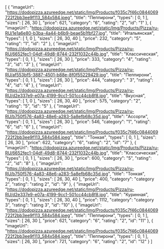 [
 {
  "imageUrl": "https://dodopizza.azureedge.net/static/Img/Products/f035c7f46c0844069722f2bb3ee9f113_584x584.jpeg",
  "title": "Пеппирони",
  "types": [
   0,
   1
  ],
  "sizes": [
   26,
   30
  ],
  "price": 621,
  "category": "6",
  "rating": "2",
  "id": "1"
 },
 {
  "imageUrl": "https://dodopizza.azureedge.net/static/Img/Products/Pizza/ru-RU/1e1a6e80-b3ba-4a44-b6b9-beae5b1fbf27.jpg",
  "title": "Итальянская",
  "types": [
   1,
   0
  ],
  "sizes": [
   26,
   30,
   40
  ],
  "price": 232,
  "category": "5",
  "rating": "1",
  "id": "2"
 },
 {
  "imageUrl": "https://dodopizza.azureedge.net/static/Img/Products/Pizza/ru-RU/6652fec1-04df-49d8-8744-232f1032c44b.jpg",
  "title": "Классическая",
  "types": [
   0,
   1
  ],
  "sizes": [
   26,
   30
  ],
  "price": 333,
  "category": "4",
  "rating": "3",
  "id": "3"
 },
 {
  "imageUrl": "https://dodopizza.azureedge.net/static/Img/Products/Pizza/ru-RU/af553bf5-3887-4501-b88e-8f0f55229429.jpg",
  "title": "Пеппирони",
  "types": [
   0,
   1
  ],
  "sizes": [
   26,
   30
  ],
  "price": 444,
  "category": " 3",
  "rating": "4",
  "id": "4"
 },
 {
  "imageUrl": "https://dodopizza.azureedge.net/static/Img/Products/Pizza/ru-RU/d2e337e9-e07a-4199-9cc1-501cc44cb8f8.jpg",
  "title": "Вкусная",
  "types": [
   1,
   0
  ],
  "sizes": [
   26,
   30,
   40
  ],
  "price": 575,
  "category": "2",
  "rating": "5",
  "id": "5"
 },
 {
  "imageUrl": "https://dodopizza.azureedge.net/static/Img/Products/Pizza/ru-RU/b750f576-4a83-48e6-a283-5a8efb68c35d.jpg",
  "title": "Ассорти",
  "types": [
   0,
   1
  ],
  "sizes": [
   26,
   30
  ],
  "price": 546,
  "category": "1",
  "rating": "6",
  "id": "6"
 },
 {
  "imageUrl": "https://dodopizza.azureedge.net/static/Img/Products/f035c7f46c0844069722f2bb3ee9f113_584x584.jpeg",
  "title": "Тонкая",
  "types": [
   0,
   1
  ],
  "sizes": [
   26,
   30
  ],
  "price": 622,
  "category": "6",
  "rating": "2",
  "id": "7"
 },
 {
  "imageUrl": "https://dodopizza.azureedge.net/static/Img/Products/Pizza/ru-RU/6652fec1-04df-49d8-8744-232f1032c44b.jpg",
  "title": "Классическая",
  "types": [
   0,
   1
  ],
  "sizes": [
   26,
   30
  ],
  "price": 600,
  "category": "5",
  "rating": "2",
  "id": "8"
 },
 {
  "imageUrl": "https://dodopizza.azureedge.net/static/Img/Products/Pizza/ru-RU/b750f576-4a83-48e6-a283-5a8efb68c35d.jpg",
  "title": "Тонкая",
  "types": [
    0,
    1
  ],
  "sizes": [
    26,
    30,
    40
  ],
  "price": 400,
  "category": "category 2",
  "rating": "rating 2",
  "id": "9"
 },
 {
  "imageUrl": "https://dodopizza.azureedge.net/static/Img/Products/Pizza/ru-RU/d2e337e9-e07a-4199-9cc1-501cc44cb8f8.jpg",
  "title": "Куринная",
  "types": [
   0,
   1
  ],
  "sizes": [
   26,
   30,
   40
  ],
  "price": 1112,
  "category": "category 3",
  "rating": "rating 3",
  "id": "10"
 },
 {
  "imageUrl": "https://dodopizza.azureedge.net/static/Img/Products/f035c7f46c0844069722f2bb3ee9f113_584x584.jpeg",
  "title": "Пеппирони",
  "types": [
   0,
   1
  ],
  "sizes": [
   26,
   30
  ],
  "price": 621,
  "category": "6",
  "rating": "2",
  "id": "11"
 },
 {
  "imageUrl": "https://dodopizza.azureedge.net/static/Img/Products/f035c7f46c0844069722f2bb3ee9f113_584x584.jpeg",
  "title": "Пеппирони",
  "types": [
   0,
   1
  ],
  "sizes": [
   26,
   30
  ],
  "price": 721,
  "category": "6",
  "rating": "2",
  "id": "12"
 }
]
<!-- ctrl/shift/f -->